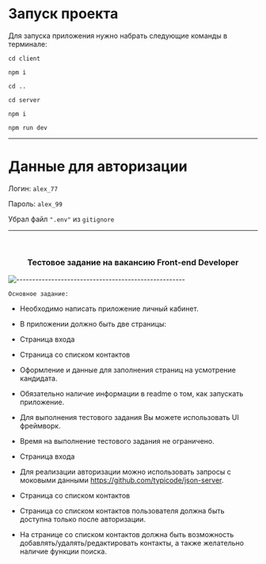 # Запуск проекта
Для запуска приложения нужно набрать следующие команды в терминале:

`cd client`

`npm i`

`cd ..`

`cd server`

`npm i`

`npm run dev`
___

# Данные для авторизации
Логин: `alex_77`

Пароль: `alex_99`

Убрал файл `".env"` из `gitignore`
_____

</br>

<h3 align="center">Тестовое задание на вакансию Front-end Developer</h3>  

![-----------------------------------------------------](https://raw.githubusercontent.com/andreasbm/readme/master/assets/lines/rainbow.png)


 
`Основное задание:`

- Необходимо написать приложение личный кабинет.
- В приложении должно быть две страницы:

- Страница входа

- Страница со списком контактов

- Оформление и данные для заполнения страниц на усмотрение кандидата.

- Обязательно наличие информации в readme о том, как запускать приложение.

- Для выполнения тестового задания Вы можете использовать UI фреймворк.

- Время на выполнение тестового задания не ограничено.

- Страница входа
- Для реализации авторизации можно использовать запросы с моковыми данными https://github.com/typicode/json-server.

- Страница со списком контактов
- Страница со списком контактов пользователя должна быть доступна только после авторизации.

- На странице со списком контактов должна быть возможность добавлять/удалять/редактировать контакты, а также желательно наличие функции поиска.


